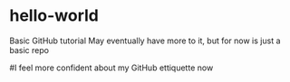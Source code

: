 # hello-world
Basic GitHub tutorial
May eventually have more to it, but for now is just a basic repo

#I feel more confident about my GitHub ettiquette now
